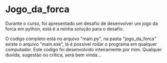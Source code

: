 # Jogo_da_forca
Durante o curso, foi apresentado um desafio de desenvolver um jogo da forca em python, está é a minha solução para o desafio.

O codigo completo está no arquivo "main.py", na pasta "jogo_da_forca" existe o arquivo "main.exe", lá é possivel rodar o programa em qualquer computador.
Este codigo foi desenvolvido inteiramente por mim. Qualquer duvida, sugestão ou critica, será bem vinda...

